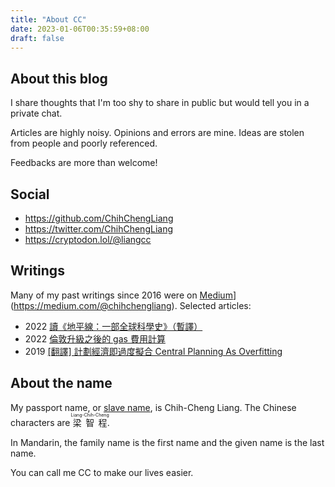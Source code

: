 ```yaml
---
title: "About CC"
date: 2023-01-06T00:35:59+08:00
draft: false
---
```


## About this blog

I share thoughts that I'm too shy to share in public but would tell you in a private chat.

Articles are highly noisy. Opinions and errors are mine. Ideas are stolen from people and poorly referenced.

Feedbacks are more than welcome!

## Social

- https://github.com/ChihChengLiang
- https://twitter.com/ChihChengLiang
- https://cryptodon.lol/@liangcc

## Writings

Many of my past writings since 2016 were on [Medium](https://medium.com/@chihchengliang)](https://medium.com/@chihchengliang). Selected articles:

- 2022 [讀《地平線：一部全球科學史》（暫譯）](https://medium.com/@chihchengliang/horizons-book-7465e3e43ee3)
- 2022 [倫敦升級之後的 gas 費用計算](https://medium.com/taipei-ethereum-meetup/eip-1559-tx-fee-232576cc11dc)
- 2019 [[翻譯] 計劃經濟即過度擬合 Central Planning As Overfitting](https://medium.com/@chihchengliang/%E8%A8%88%E5%8A%83%E7%B6%93%E6%BF%9F%E5%8D%B3%E9%81%8E%E5%BA%A6%E6%93%AC%E5%90%88-34644d42938e)

## About the name

My passport name, or [slave name](https://twitter.com/VitalikButerin/status/1535211774697414660), is Chih-Cheng Liang. The Chinese characters are <ruby><rb>梁智程</rb><rt>Liang-Chih-Cheng</rt></ruby>.

In Mandarin, the family name is the first name and the given name is the last name.

You can call me CC to make our lives easier.
